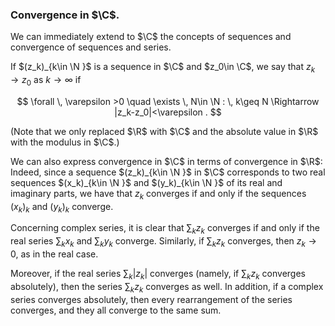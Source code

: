 ### Convergence in $\C$.

We can immediately extend to $\C$ the concepts of sequences and convergence of sequences and series.

If $(z_k)_{k\in \N }$ is a sequence in $\C$ and $z_0\in \C$, we say that $z_k\to z_0$ as $k\to \infty$ if

$$ \forall \, \varepsilon >0 \quad \exists \, N\in \N : \, k\geq N \Rightarrow |z_k-z_0|<\varepsilon . $$

(Note that we only replaced $\R$ with $\C$ and the absolute value in $\R$ with the modulus in $\C$.)

We can also express convergence in $\C$ in terms of convergence in $\R$: Indeed, since a sequence $(z_k)_{k\in \N }$ in $\C$ corresponds to two real sequences $(x_k)_{k\in \N }$ and $(y_k)_{k\in \N }$ of its real and imaginary parts, we have that $z_k$ converges if and only if the sequences $(x_k)_k$ and $(y_k)_k$ converge.

Concerning complex series, it is clear that $\sum _k z_k$ converges if and only if the real series $\sum _k x_k$ and $\sum _k y_k$ converge. Similarly, if $\sum _k z_k$ converges, then $z_k \to 0$, as in the real case.

Moreover, if the real series $\sum _k |z_k|$ converges (namely, if $\sum _k z_k$ converges absolutely), then the series $\sum _k z_k$ converges as well. In addition, if a complex series converges absolutely, then every rearrangement of the series converges, and they all converge to the same sum.